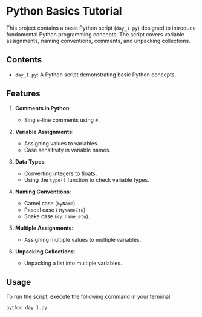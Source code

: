 # Python Basics Tutorial

This project contains a basic Python script (`day_1.py`) designed to introduce fundamental Python programming concepts. The script covers variable assignments, naming conventions, comments, and unpacking collections.

## Contents

- `day_1.py`: A Python script demonstrating basic Python concepts.

## Features

1. **Comments in Python**:
    - Single-line comments using `#`.

2. **Variable Assignments**:
    - Assigning values to variables.
    - Case sensitivity in variable names.

3. **Data Types**:
    - Converting integers to floats.
    - Using the `type()` function to check variable types.

4. **Naming Conventions**:
    - Camel case (`myName`).
    - Pascel case ( `MyNameEtu`).
    - Snake case (`my_name_etu`).

5. **Multiple Assignments**:
    - Assigning multiple values to multiple variables.
  
6. **Unpacking Collections**:
    - Unpacking a list into multiple variables.

## Usage

To run the script, execute the following command in your terminal:

```bash
python day_1.py
